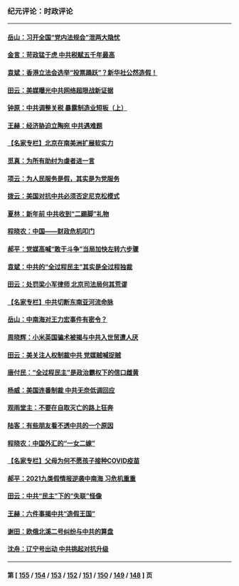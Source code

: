 ### 纪元评论：时政评论
---
#### [岳山：习开全国“党内法规会”泄两大隐忧](../../pages/nsc1025/n13450200.md) 
#### [金言：苛政猛于虎 中共税赋五千年最高](../../pages/nsc1025/n13451292.md) 
#### [袁斌：香港立法会选举“投票踊跃”？新华社公然造假！](../../pages/nsc1025/n13450454.md) 
#### [田云：美媒曝光中共网络超限战新证据](../../pages/nsc1025/n13449715.md) 
#### [钟原：中共调整关税 暴露制造业短板（上）](../../pages/nsc1025/n13449672.md) 
#### [王赫：经济胁迫立陶宛 中共遇难题](../../pages/nsc1025/n13449457.md) 
#### [【名家专栏】北京在南美洲扩展软实力](../../pages/nsc1025/n13448427.md) 
#### [觅真：为所有助纣为虐者进一言](../../pages/nsc1025/n13449080.md) 
#### [项云：为人民服务是假，其实是为党服务](../../pages/nsc1025/n13449051.md) 
#### [拨云：美国对抗中共必须否定尼克松模式](../../pages/nsc1025/n13448948.md) 
#### [夏林：新年前 中共收到“二踢脚”礼物](../../pages/nsc1025/n13442246.md) 
#### [程晓农：中国——财政危机叩门](../../pages/nsc1025/n13448332.md) 
#### [郝平：党媒高喊“敢于斗争”当局加快左转六步骤](../../pages/nsc1025/n13448233.md) 
#### [袁斌：中共的“全过程民主”其实是全过程独裁](../../pages/nsc1025/n13448189.md) 
#### [田云：处罚梁小军律师 北京司法局何其荒谬](../../pages/nsc1025/n13447530.md) 
#### [【名家专栏】中共切断东南亚河流命脉](../../pages/nsc1025/n13446610.md) 
#### [岳山：中南海对王力宏事件有密令？](../../pages/nsc1025/n13446777.md) 
#### [周晓辉：小米英国骗术被揭与中共入世贸遭人厌](../../pages/nsc1025/n13446746.md) 
#### [田云：美关注人权制裁中共 党媒贼喊捉贼](../../pages/nsc1025/n13446033.md) 
#### [唐付民：“全过程民主”是政治霸权下的信口雌黄](../../pages/nsc1025/n13446158.md) 
#### [杨威：美国连番制裁 中共无奈低调回应](../../pages/nsc1025/n13446037.md) 
#### [观雨堂主：不要在自取灭亡的路上狂奔](../../pages/nsc1025/n13446085.md) 
#### [陆客：有些朋友看不透中共的一个原因](../../pages/nsc1025/n13446069.md) 
#### [程晓农：中国外汇的“一女二嫁”](../../pages/nsc1025/n13446043.md) 
#### [【名家专栏】父母为何不愿孩子接种COVID疫苗](../../pages/nsc1025/n13445419.md) 
#### [郝平：2021九类假情报逆袭中南海 习危机重重](../../pages/nsc1025/n13445204.md) 
#### [田云：中共“民主”下的“失联”怪像](../../pages/nsc1025/n13444846.md) 
#### [王赫：六件事揭中共“造假王国”](../../pages/nsc1025/n13444468.md) 
#### [谢田：欧俄北溪二号纠纷与中共的算盘](../../pages/nsc1025/n13444711.md) 
#### [沈舟：辽宁号出动 中共挑起对抗升级](../../pages/nsc1025/n13444296.md) 

---
#### 第 [ [155](./155.md) / [154](./154.md) / [153](./153.md) / [152](./152.md) / [151](./151.md) / [150](./150.md) / [149](./149.md) / [148](./148.md) ] 页
